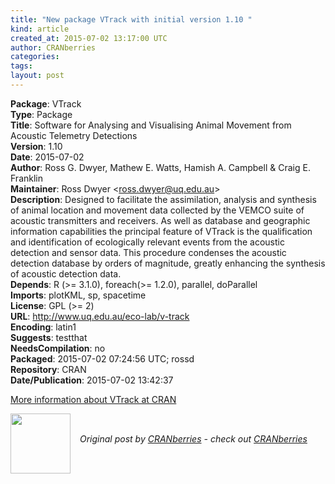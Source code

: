 ```yaml
---
title: "New package VTrack with initial version 1.10 "
kind: article
created_at: 2015-07-02 13:17:00 UTC
author: CRANberries
categories: 
tags: 
layout: post
---
```

<strong>Package</strong>: VTrack<br>
<strong>Type</strong>: Package<br>
<strong>Title</strong>: Software for Analysing and Visualising Animal Movement from
Acoustic Telemetry Detections<br>
<strong>Version</strong>: 1.10<br>
<strong>Date</strong>: 2015-07-02<br>
<strong>Author</strong>: Ross G. Dwyer, Mathew E. Watts, Hamish A. Campbell &amp; Craig E. Franklin<br>
<strong>Maintainer</strong>: Ross Dwyer &lt;ross.dwyer@uq.edu.au&gt;<br>
<strong>Description</strong>: Designed to facilitate the assimilation, analysis and synthesis of animal location and movement data collected by the VEMCO suite of acoustic transmitters and receivers. As well as database and geographic information capabilities the principal feature of VTrack is the qualification and identification of ecologically relevant events from the acoustic detection and sensor data. This procedure condenses the acoustic detection database by orders of magnitude, greatly enhancing the synthesis of acoustic detection data.<br>
<strong>Depends</strong>: R (&gt;= 3.1.0), foreach(&gt;= 1.2.0), parallel, doParallel<br>
<strong>Imports</strong>: plotKML, sp, spacetime<br>
<strong>License</strong>: GPL (&gt;= 2)<br>
<strong>URL</strong>: http://www.uq.edu.au/eco-lab/v-track<br>
<strong>Encoding</strong>: latin1<br>
<strong>Suggests</strong>: testthat<br>
<strong>NeedsCompilation</strong>: no<br>
<strong>Packaged</strong>: 2015-07-02 07:24:56 UTC; rossd<br>
<strong>Repository</strong>: CRAN<br>
<strong>Date/Publication</strong>: 2015-07-02 13:42:37<br>

<p>
<a href="http://cran.r-project.org/web/packages/VTrack/index.html">More information about VTrack at CRAN</a><div class="author">
  <img src="" style="width: 96px; height: 96;">
  <span style="position: absolute; padding: 32px 15px;">
    <i>Original post by <a href="http://twitter.com/">CRANberries</a> - check out <a href="http://dirk.eddelbuettel.com/cranberries">CRANberries   </a></i>
  </span>
</div>
